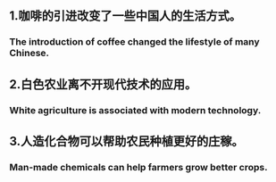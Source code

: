 ## 1.咖啡的引进改变了一些中国人的生活方式。

### The introduction of coffee changed the lifestyle of many Chinese.

## 2.白色农业离不开现代技术的应用。

### White agriculture is associated with modern technology.

## 3.人造化合物可以帮助农民种植更好的庄稼。

### Man-made chemicals can help farmers grow better crops.